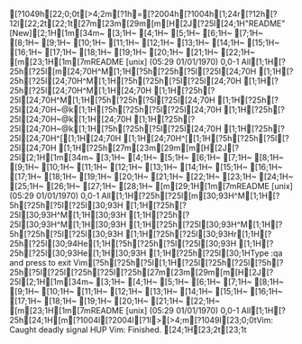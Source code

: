 [?1049h[22;0;0t[>4;2m[?1h=[?2004h[?1004h[1;24r[?12h[?12l[22;2t[22;1t[27m[23m[29m[m[H[2J[?25l[24;1H"README" [New][2;1H[1m[34m~                                                                               [3;1H~                                                                               [4;1H~                                                                               [5;1H~                                                                               [6;1H~                                                                               [7;1H~                                                                               [8;1H~                                                                               [9;1H~                                                                               [10;1H~                                                                               [11;1H~                                                                               [12;1H~                                                                               [13;1H~                                                                               [14;1H~                                                                               [15;1H~                                                                               [16;1H~                                                                               [17;1H~                                                                               [18;1H~                                                                               [19;1H~                                                                               [20;1H~                                                                               [21;1H~                                                                               [22;1H~                                                                               [m[23;1H[1m[7mREADME [unix] (05:29 01/01/1970)                                       0,0-1 All[1;1H[?25h[?25l[m[24;70H^M[1;1H[?5h[?25h[?5l[?25l[24;70H  [1;1H[?25h[?25l[24;70H^M[1;1H[?5h[?25h[?5l[?25l[24;70H  [1;1H[?25h[?25l[24;70H^M[1;1H[24;70H  [1;1H[?25h[?25l[24;70H^M[1;1H[?5h[?25h[?5l[?25l[24;70H  [1;1H[?25h[?25l[24;70H~@k[1;1H[?5h[?25h[?5l[?25l[24;70H   [1;1H[?25h[?25l[24;70H~@k[1;1H[24;70H   [1;1H[?25h[?25l[24;70H~@k[1;1H[?5h[?25h[?5l[?25l[24;70H   [1;1H[?25h[?25l[24;70H^[[1;1H[24;70H  [1;1H[24;70H^[[1;1H[?5h[?25h[?5l[?25l[24;70H  [1;1H[?25h[27m[23m[29m[m[H[2J[?25l[2;1H[1m[34m~                                                                                                      [3;1H~                                                                                                      [4;1H~                                                                                                      [5;1H~                                                                                                      [6;1H~                                                                                                      [7;1H~                                                                                                      [8;1H~                                                                                                      [9;1H~                                                                                                      [10;1H~                                                                                                      [11;1H~                                                                                                      [12;1H~                                                                                                      [13;1H~                                                                                                      [14;1H~                                                                                                      [15;1H~                                                                                                      [16;1H~                                                                                                      [17;1H~                                                                                                      [18;1H~                                                                                                      [19;1H~                                                                                                      [20;1H~                                                                                                      [21;1H~                                                                                                      [22;1H~                                                                                                      [23;1H~                                                                                                      [24;1H~                                                                                                      [25;1H~                                                                                                      [26;1H~                                                                                                      [27;1H~                                                                                                      [28;1H~                                                                                                      [m[29;1H[1m[7mREADME [unix] (05:29 01/01/1970)                                                              0,0-1 All[1;1H[?25h[?25l[m[30;93H^M[1;1H[?5h[?25h[?5l[?25l[30;93H  [1;1H[?25h[?25l[30;93H^M[1;1H[30;93H  [1;1H[?25h[?25l[30;93H^M[1;1H[30;93H  [1;1H[?25h[?25l[30;93H^M[1;1H[?5h[?25h[?5l[?25l[30;93H  [1;1H[?25h[?25l[30;93Hr[1;1H[?25h[?25l[30;94He[1;1H[?5h[?25h[?5l[?25l[30;93H  [1;1H[?25h[?25l[30;93He[1;1H[30;93H [1;1H[?25h[?25l[30;1HType  :qa  and press <Enter> to exit Vim[?5h[?25h[?5l[1;1H[?25l[?25h[?25l[?5h[?25h[?5l[?25l[?25h[?25l[?25h[27m[23m[29m[m[H[2J[?25l[2;1H[1m[34m~                                                                               [3;1H~                                                                               [4;1H~                                                                               [5;1H~                                                                               [6;1H~                                                                               [7;1H~                                                                               [8;1H~                                                                               [9;1H~                                                                               [10;1H~                                                                               [11;1H~                                                                               [12;1H~                                                                               [13;1H~                                                                               [14;1H~                                                                               [15;1H~                                                                               [16;1H~                                                                               [17;1H~                                                                               [18;1H~                                                                               [19;1H~                                                                               [20;1H~                                                                               [21;1H~                                                                               [22;1H~                                                                               [m[23;1H[1m[7mREADME [unix] (05:29 01/01/1970)                                       0,0-1 All[1;1H[?25h[24;1H[m[?1004l[?2004l[?1l>[>4;m[?1049l[23;0;0tVim: Caught deadly signal HUP
Vim: Finished.
[24;1H[23;2t[23;1t